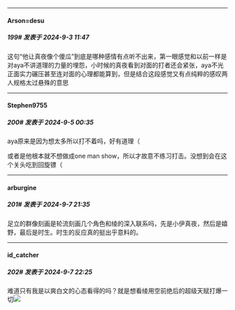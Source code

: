 ﻿
*****

####  Arson=desu  
##### 199#       发表于 2024-9-3 11:47

这句“他让真夜像个傻瓜”到底是哪种感情有点听不出来，第一眼感觉和以前一样是对aya不讲道理的力量的埋怨，小时候的真夜看到对面的打者还会紧张，aya不光正面实力碾压甚至连对面的心理都能算到，但是结合这段感觉又有点纯粹的感叹两人规格太过悬殊的意思


*****

####  Stephen9755  
##### 200#       发表于 2024-9-5 00:35

aya原来是因为想太多所以打不着吗，好有道理（

或者是他根本就不想做成one man show，所以才故意不练习打击。没想到会在这个关头吃到回旋镖（


*****

####  arburgine  
##### 201#       发表于 2024-9-7 21:35

足立的群像刻画是轮流刻画几个角色和绫的深入联系吗，先是小伊真夜，然后是嬉野，最后是时生。时生的反应真的挺出乎意料的。


*****

####  id_catcher  
##### 202#       发表于 2024-9-7 22:25

难道只有我是以爽白文的心态看得的吗？就是想看绫用空前绝后的超级天赋打爆一切<img src="https://static.saraba1st.com/image/smiley/face2017/026.png" referrerpolicy="no-referrer">

